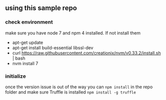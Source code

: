 ## using this sample repo

### check environment

make sure you have node 7 and npm 4 installed. If not install them

* apt-get update
* apt-get install build-essential libssl-dev
* curl https://raw.githubusercontent.com/creationix/nvm/v0.33.2/install.sh | bash
* nvm install 7
 
### initialize

once the version issue is out of the way you can `npm install` in the repo folder
and make sure Truffle is installed `npm install -g truffle`


